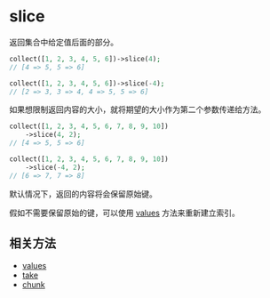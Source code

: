 # slice

返回集合中给定值后面的部分。

```php
collect([1, 2, 3, 4, 5, 6])->slice(4);
// [4 => 5, 5 => 6]

collect([1, 2, 3, 4, 5, 6])->slice(-4);
// [2 => 3, 3 => 4, 4 => 5, 5 => 6]
```

如果想限制返回内容的大小，就将期望的大小作为第二个参数传递给方法。

```php
collect([1, 2, 3, 4, 5, 6, 7, 8, 9, 10])
    ->slice(4, 2);
// [4 => 5, 5 => 6]

collect([1, 2, 3, 4, 5, 6, 7, 8, 9, 10])
    ->slice(-4, 2);
// [6 => 7, 7 => 8]
```

默认情况下，返回的内容将会保留原始键。

假如不需要保留原始的键，可以使用 [values](values.md) 方法来重新建立索引。

## 相关方法

- [values](values.md)
- [take](take.md)
- [chunk](chunk.md)

